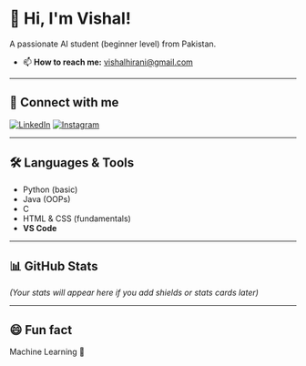 # 👋 **Hi, I'm Vishal!**

A passionate AI student (beginner level) from Pakistan.

- 📫 **How to reach me:** vishalhirani@gmail.com

---

## 🔗 **Connect with me**
[![LinkedIn](https://img.shields.io/badge/LinkedIn-blue?logo=linkedin)](https://www.linkedin.com/in/vishal-hirani-9a4093331)
[![Instagram](https://img.shields.io/badge/Instagram-pink?logo=instagram)](https://www.instagram.com/vishalhirani.777?igsh=ZGUzMzM3NWJiOQ==)

---

## 🛠️ **Languages & Tools**

- Python (basic)
- Java (OOPs)
- C
- HTML & CSS (fundamentals)
- **VS Code**

---

## 📊 **GitHub Stats**
*(Your stats will appear here if you add shields or stats cards later)*

---

## 😄 **Fun fact**
Machine Learning 🤖
